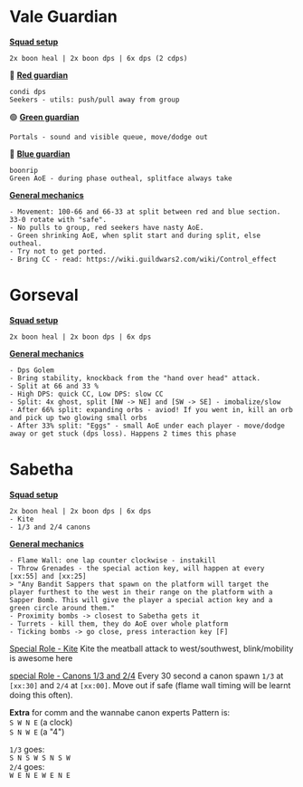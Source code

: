 # Vale Guardian
<ins>**Squad setup**</ins>
```
2x boon heal | 2x boon dps | 6x dps (2 cdps)
```

🔴 <ins>**Red guardian**</ins>
```
condi dps
Seekers - utils: push/pull away from group
```
🟢 <ins>**Green guardian**</ins>
```
Portals - sound and visible queue, move/dodge out
```
🔵 <ins>**Blue guardian**</ins>
```
boonrip
Green AoE - during phase outheal, splitface always take
```
<ins>**General mechanics**</ins>
```
- Movement: 100-66 and 66-33 at split between red and blue section. 33-0 rotate with "safe".
- No pulls to group, red seekers have nasty AoE.
- Green shrinking AoE, when split start and during split, else outheal.
- Try not to get ported.
- Bring CC - read: https://wiki.guildwars2.com/wiki/Control_effect
```

# Gorseval
<ins>**Squad setup**</ins>
```
2x boon heal | 2x boon dps | 6x dps 
```
<ins>**General mechanics**</ins>
```
- Dps Golem
- Bring stability, knockback from the "hand over head" attack.
- Split at 66 and 33 %
- High DPS: quick CC, Low DPS: slow CC
- Split: 4x ghost, split [NW -> NE] and [SW -> SE] - imobalize/slow
- After 66% split: expanding orbs - aviod! If you went in, kill an orb and pick up two glowing small orbs
- After 33% split: "Eggs" - small AoE under each player - move/dodge away or get stuck (dps loss). Happens 2 times this phase
```

# Sabetha
<ins>**Squad setup**</ins>
```
2x boon heal | 2x boon dps | 6x dps 
- Kite
- 1/3 and 2/4 canons
```
<ins>**General mechanics**</ins>
```
- Flame Wall: one lap counter clockwise - instakill
- Throw Grenades - the special action key, will happen at every [xx:55] and [xx:25]
> "Any Bandit Sappers that spawn on the platform will target the player furthest to the west in their range on the platform with a Sapper Bomb. This will give the player a special action key and a green circle around them."
- Proximity bombs -> closest to Sabetha gets it
- Turrets - kill them, they do AoE over whole platform
- Ticking bombs -> go close, press interaction key [F]
```
<ins>Special Role - Kite</ins>
Kite the meatball attack to west/southwest, blink/mobility is awesome here

<ins>special Role - Canons 1/3 and 2/4</ins>
Every 30 second a canon spawn `1/3` at `[xx:30]` and `2/4` at `[xx:00]`.
Move out if safe (flame wall timing will be learnt doing this often).

__Extra__ for comm and the wannabe canon experts
Pattern is:<br>
`S W N E` (a clock)<br>
`S N W E` (a "4")<br>

`1/3` goes: <br>
`S N S W S N S W`<br>
`2/4` goes: <br>
`W E N E W E N E`
